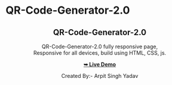 # QR-Code-Generator-2.0
<div align="center">

  <h2 align="center">QR-Code-Generator-2.0</h2>
  
  QR-Code-Generator-2.0 fully responsive page, <br />Responsive for all devices, build using HTML, CSS, js.

  <a href="https://qr-code-generator-2-0.vercel.app/"><strong>➥ Live Demo</strong></a>

  Created By:- Arpit Singh Yadav

</div>
